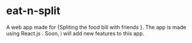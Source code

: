 # eat-n-split
A web app made for {Spliting the food bill with friends }. The app is made using React.js . Soon, i will add new features to this app.
